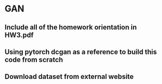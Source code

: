 # GAN
## Include all of the homework orientation in HW3.pdf
## Using pytorch dcgan as a reference to build this code from scratch
## Download dataset from external website
